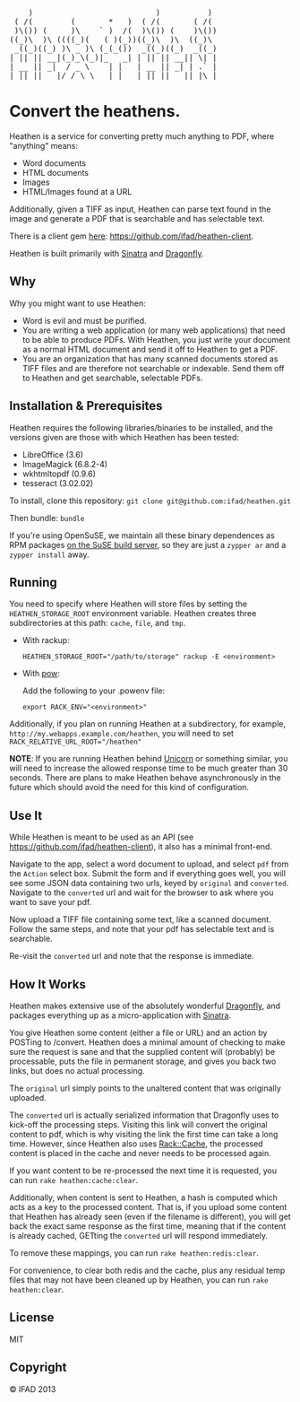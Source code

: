 <pre>
    )                          )          )
 ( /(        (       *   )  ( /(       ( /(
 )\()) (     )\    ` )  /(  )\()) (    )\())
((_)\  )\ ((((_)(   ( )(_))((_)\  )\  ((_)\
 _((_)((_) )\ _ )\ (_(_())  _((_)((_)  _((_)
| || || __|(_)_\(_)|_   _| | || || __|| \| |
| __ || _|  / _ \    | |   | __ || _| | .` |
|_||_||___|/_/ \_\   |_|   |_||_||___||_|\_|
</pre>
# Convert the heathens. 

Heathen is a service for converting pretty much anything to PDF, where "anything" means:

* Word documents
* HTML documents
* Images
* HTML/Images found at a URL
    
Additionally, given a TIFF as input, Heathen can parse text found in the image and generate a PDF that is searchable and has selectable text.

There is a client gem [here](https://github.com/ifad/heathen-client): https://github.com/ifad/heathen-client.

Heathen is built primarily with [Sinatra](http://www.sinatrarb.com/) and [Dragonfly](http://markevans.github.com/dragonfly/).

## Why
Why you might want to use Heathen:

* Word is evil and must be purified.
* You are writing a web application (or many web applications) that need to be able to produce PDFs. With Heathen, you just write your document as a normal HTML document and send it off to Heathen to get a PDF.
* You are an organization that has many scanned documents stored as TIFF files and are therefore not searchable or indexable. Send them off to Heathen and get searchable, selectable PDFs.
    
## Installation & Prerequisites

Heathen requires the following libraries/binaries to be installed, and the versions given are those with which Heathen has been tested:

* LibreOffice (3.6)
* ImageMagick (6.8.2-4)
* wkhtmltopdf (0.9.6)
* tesseract   (3.02.02)
    
To install, clone this repository:
`git clone git@github.com:ifad/heathen.git`

Then bundle:
`bundle`

If you're using OpenSuSE, we maintain all these binary dependences as RPM packages [on the SuSE build server](https://build.opensuse.org/project/show?project=home%3Avjt:ifad), so they are just a `zypper ar` and a `zypper install` away.

## Running
You need to specify where Heathen will store files by setting the `HEATHEN_STORAGE_ROOT` environment variable. Heathen creates three subdirectories at this path: `cache`, `file`, and `tmp`.

* With rackup:

    `HEATHEN_STORAGE_ROOT="/path/to/storage" rackup -E <environment>`
    
* With [pow](http://pow.cx/):
    
    Add the following to your .powenv file:
    ```export HEATHEN_STORAGE_ROOT="/path/to/storage"
    export RACK_ENV="<environment>"
    ```

Additionally, if you plan on running Heathen at a subdirectory, for example, `http://my.webapps.example.com/heathen`, you will need to set `RACK_RELATIVE_URL_ROOT="/heathen"`

**NOTE**: If you are running Heathen behind [Unicorn](http://unicorn.bogomips.org/) or something similar, you will need to increase the allowed response time to be much greater than 30 seconds. There are plans to make Heathen behave asynchronously in the future which should avoid the need for this kind of configuration.

## Use It
While Heathen is meant to be used as an API (see https://github.com/ifad/heathen-client), it also has a minimal front-end.

Navigate to the app, select a word document to upload, and select `pdf` from the `Action` select box. Submit the form and if everything goes well, you will see some JSON data containing two urls, keyed by `original` and `converted`. Navigate to the `converted` url and wait for the browser to ask where you want to save your pdf.

Now upload a TIFF file containing some text, like a scanned document. Follow the same steps, and note that your pdf has selectable text and is searchable.

Re-visit the `converted` url and note that the response is immediate.

## How It Works
Heathen makes extensive use of the absolutely wonderful [Dragonfly](http://markevans.github.com/dragonfly/), and packages everything up as a micro-application with [Sinatra](http://www.sinatrarb.com/).

You give Heathen some content (either a file or URL) and an action by POSTing to /convert. Heathen does a minimal amount of checking to make sure the request is sane and that the supplied content will (probably) be processable, puts the file in permanent storage, and gives you back two links, but does no actual processing.

The `original` url simply points to the unaltered content that was originally uploaded.

The `converted` url is actually serialized information that Dragonfly uses to kick-off the processing steps. Visiting this link will convert the original content to pdf, which is why visiting the link the first time can take a long time. However, since Heathen also uses [Rack::Cache](https://github.com/rtomayko/rack-cache), the processed content is placed in the cache and never needs to be processed again.

If you want content to be re-processed the next time it is requested, you can run `rake heathen:cache:clear`.

Additionally, when content is sent to Heathen, a hash is computed which acts as a key to the processed content. That is, if you upload some content that Heathen has already seen (even if the filename is different), you will get back the exact same response as the first time, meaning that if the content is already cached, GETting the `converted` url will respond immediately.

To remove these mappings, you can run `rake heathen:redis:clear`.

For convenience, to clear both redis and the cache, plus any residual temp files that may not have been cleaned up by Heathen, you can run `rake heathen:clear`.

## License
MIT

## Copyright
&copy; IFAD 2013


